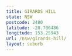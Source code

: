 ```yaml
---
title: GIRARDS HILL
state: NSW
postcode: 2480
latitude: -28.706486
longitude: 153.25943
url: /nsw/girards-hill/
layout: suburb
---
```

